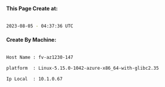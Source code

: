 
   
#### This Page Create at:

```bash

2023-08-05 - 04:37:36 UTC

```

#### Create By Machine:

```bash

Host Name : fv-az1230-147

platform  : Linux-5.15.0-1042-azure-x86_64-with-glibc2.35

Ip Local  : 10.1.0.67

```

